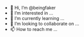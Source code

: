- 👋 Hi, I’m @beingfaker
- 👀 I’m interested in ...
- 🌱 I’m currently learning ...
- 💞️ I’m looking to collaborate on ...
- 📫 How to reach me ...

<!---
beingfaker/beingfaker is a ✨ special ✨ repository because its `README.md` (this file) appears on your GitHub profile.
You can click the Preview link to take a look at your changes.
--->
